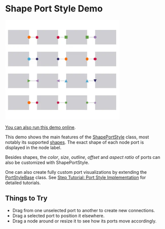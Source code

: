 <!--
 //////////////////////////////////////////////////////////////////////////////
 // @license
 // This file is part of yFiles for HTML.
 // Use is subject to license terms.
 //
 // Copyright (c) by yWorks GmbH, Vor dem Kreuzberg 28,
 // 72070 Tuebingen, Germany. All rights reserved.
 //
 //////////////////////////////////////////////////////////////////////////////
-->
# Shape Port Style Demo

<img src="../../../doc/demo-thumbnails/shape-port-style.webp" alt="demo-thumbnail" height="320"/>

[You can also run this demo online](https://www.yworks.com/demos/style/shape-port-style/).

This demo shows the main features of the [ShapePortStyle](https://docs.yworks.com/yfileshtml/#/api/ShapePortStyle) class, most notably its supported [shapes](https://docs.yworks.com/yfileshtml/#/api/ShapeNodeShape). The exact shape of each node port is displayed in the node label.

Besides shapes, the _color_, _size_, _outline_, _offset_ and _aspect ratio_ of ports can also be customized with ShapePortStyle.

One can also create fully custom port visualizations by extending the [PortStyleBase](https://docs.yworks.com/yfileshtml/#/api/PortStyleBase) class. See [Step Tutorial: Port Style Implementation](../../tutorial-style-implementation-port/01-render-port-shape/) for detailed tutorials.

## Things to Try

- Drag from one unselected port to another to create new connections.
- Drag a selected port to position it elsewhere.
- Drag a node around or resize it to see how its ports move accordingly.
